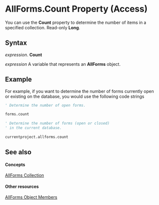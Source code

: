 
# AllForms.Count Property (Access)

You can use the  **Count** property to determine the number of items in a specified collection. Read-only **Long**.


## Syntax

 _expression_. **Count**

 _expression_ A variable that represents an **AllForms** object.


## Example

For example, if you want to determine the number of forms currently open or existing on the database, you would use the following code strings


```vb
' Determine the number of open forms. 
 
forms.count 
 
' Determine the number of forms (open or closed) 
' in the current database. 
 
currentproject.allforms.count
```


## See also


#### Concepts


[AllForms Collection](b90616b9-90fc-bb51-6bfa-b149dece0f1b.md)
#### Other resources


[AllForms Object Members](a508646e-4478-fdfb-b1b5-177af651b73f.md)
